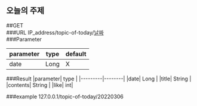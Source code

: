 
## 오늘의 주제
##GET </br>
###URL
IP_address/topic-of-today/<u>날짜</u> </br>
###Parameter



| parameter      | type | default |
|----------|------|-------|
| date           | Long | X     |  


###Result
|parameter| type   |
|---------|--------|
|date| Long   |
|title| String |
|contents| String |
|like| int|


###example
127.0.0.1/topic-of-today/20220306  </br>